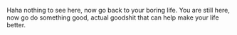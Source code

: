 Haha nothing to see here, now go back to your boring life.
You are still here, now go do something good, actual goodshit that can help make your life better.
